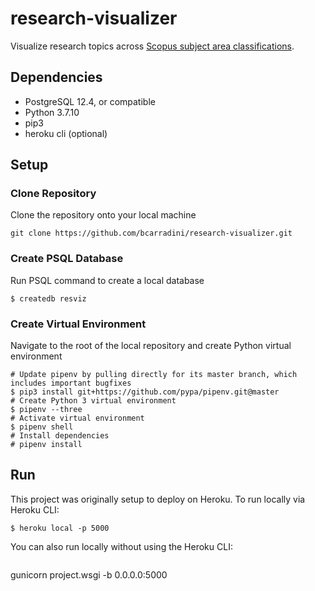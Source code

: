 # research-visualizer
Visualize research topics across [Scopus subject area classifications](https://service.elsevier.com/app/answers/detail/a_id/14882/supporthub/scopus/~/what-are-the-most-frequent-subject-area-categories-and-classifications-used-in/).

## **Dependencies**
- PostgreSQL 12.4, or compatible
- Python 3.7.10
- pip3
- heroku cli (optional)

## **Setup**

### **Clone Repository**
Clone the repository onto your local machine
```
git clone https://github.com/bcarradini/research-visualizer.git
```

### **Create PSQL Database**
Run PSQL command to create a local database
```
$ createdb resviz
```

### **Create Virtual Environment**
Navigate to the root of the local repository and create Python virtual environment
```
# Update pipenv by pulling directly for its master branch, which includes important bugfixes
$ pip3 install git+https://github.com/pypa/pipenv.git@master
# Create Python 3 virtual environment
$ pipenv --three
# Activate virtual environment
$ pipenv shell
# Install dependencies
# pipenv install
```

## **Run**
This project was originally setup to deploy on Heroku. To run locally via Heroku CLI:
```
$ heroku local -p 5000
```

You can also run locally without using the Heroku CLI:
```
```
gunicorn project.wsgi -b 0.0.0.0:5000
```




